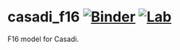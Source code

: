 # casadi_f16 [![Binder](https://mybinder.org/badge_logo.svg)](https://mybinder.org/v2/gh/jgoppert/casadi_f16/master) [![Lab](https://jupyter.org/assets/main-logo.svg)](https://mybinder.org/v2/gh/jgoppert/casadi_f16/master?urlpath=lab)

F16 model for Casadi.
